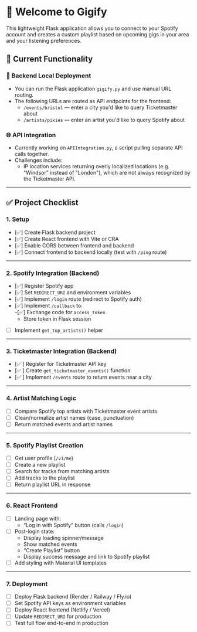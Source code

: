 # 🎵 Welcome to Gigify

This lightweight Flask application allows you to connect to your Spotify account and creates a custom playlist based on upcoming gigs in your area and your listening preferences.

## 🚀 Current Functionality

### 🔧 Backend Local Deployment

- You can run the Flask application `gigify.py` and use manual URL routing.
- The following URLs are routed as API endpoints for the frontend:
  - `/events/bristol` — enter a city you'd like to query Ticketmaster about
  - `/artists/pixies` — enter an artist you'd like to query Spotify about

### 🌐 API Integration

- Currently working on `APIIntegration.py`, a script pulling separate API calls together.
- Challenges include:
  - IP location services returning overly localized locations (e.g. "Windsor" instead of "London"), which are not always recognized by the Ticketmaster API.

---

## ✅ Project Checklist

### 1. Setup
- [✅] Create Flask backend project  
- [✅] Create React frontend with Vite or CRA  
- [✅] Enable CORS between frontend and backend  
- [✅] Connect frontend to backend locally (test with `/ping` route)  

---

### 2. Spotify Integration (Backend)
- [✅] Register Spotify app  
- [✅] Set `REDIRECT_URI` and environment variables  
- [✅] Implement `/login` route (redirect to Spotify auth)  
- [✅] Implement `/callback` to:  
-[✅] Exchange code for `access_token`  
  - Store token in Flask session  
- [ ] Implement `get_top_artists()` helper  

---

### 3. Ticketmaster Integration (Backend)
- [✅ ] Register for Ticketmaster API key  
- [✅ ] Create `get_ticketmaster_events()` function  
- [✅ ] Implement `/events` route to return events near a city  

---

### 4. Artist Matching Logic
- [ ] Compare Spotify top artists with Ticketmaster event artists  
- [ ] Clean/normalize artist names (case, punctuation)  
- [ ] Return matched events and artist names  

---

### 5. Spotify Playlist Creation
- [ ] Get user profile (`/v1/me`)  
- [ ] Create a new playlist  
- [ ] Search for tracks from matching artists  
- [ ] Add tracks to the playlist  
- [ ] Return playlist URL in response  

---

### 6. React Frontend
- [ ] Landing page with:  
  - “Log in with Spotify” button (calls `/login`)  
- [ ] Post-login state:  
  - Display loading spinner/message  
  - Show matched events  
  - “Create Playlist” button  
  - Display success message and link to Spotify playlist  
- [ ] Add styling with Material UI templates  

---

### 7. Deployment
- [ ] Deploy Flask backend (Render / Railway / Fly.io)  
- [ ] Set Spotify API keys as environment variables  
- [ ] Deploy React frontend (Netlify / Vercel)  
- [ ] Update `REDIRECT_URI` for production  
- [ ] Test full flow end-to-end in production  
